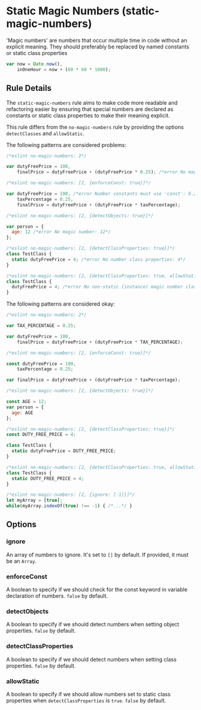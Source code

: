 # Static Magic Numbers (static-magic-numbers)

'Magic numbers' are numbers that occur multiple time in code without an explicit meaning.
They should preferably be replaced by named constants or static class properties

```js
var now = Date.now(),
    inOneHour = now + (60 * 60 * 1000);
```

## Rule Details

The `static-magic-numbers` rule aims to make code more readable and refactoring easier by ensuring that special numbers
are declared as constants or static class properties to make their meaning explicit.

This rule differs from the `no-magic-numbers` rule by providing the options `detectClasses` and `allowStatic`.

The following patterns are considered problems:

```js
/*eslint no-magic-numbers: 2*/

var dutyFreePrice = 100,
    finalPrice = dutyFreePrice + (dutyFreePrice * 0.25); /*error No magic number: 0.25*/
```

```js
/*eslint no-magic-numbers: [2, {enforceConst: true}]*/

var dutyFreePrice = 100, /*error Number constants must use 'const': 0.25*/
    taxPercentage = 0.25,
    finalPrice = dutyFreePrice + (dutyFreePrice * taxPercentage);
```

```js
/*eslint no-magic-numbers: [2, {detectObjects: true}]*/

var person = {
  age: 12 /*error No magic number: 12*/
};
```

```js
/*eslint no-magic-numbers: [2, {detectClassProperties: true}]*/
class TestClass {
  static dutyFreePrice = 4; /*error No number class properties: 4*/
}
```

```js
/*eslint no-magic-numbers: [2, {detectClassProperties: true, allowStatic: true}]*/
class TestClass {
  dutyFreePrice = 4; /*error No non-static (instance) magic number class properties:  4*/
}
```

The following patterns are considered okay:

```js
/*eslint no-magic-numbers: 2*/

var TAX_PERCENTAGE = 0.25;

var dutyFreePrice = 100,
    finalPrice = dutyFreePrice + (dutyFreePrice * TAX_PERCENTAGE);
```

```js
/*eslint no-magic-numbers: [2, {enforceConst: true}]*/

const dutyFreePrice = 100,
    taxPercentage = 0.25;

var finalPrice = dutyFreePrice + (dutyFreePrice * taxPercentage);
```

```js
/*eslint no-magic-numbers: [2, {detectObjects: true}]*/

const AGE = 12;
var person = {
  age: AGE
};
```

```js
/*eslint no-magic-numbers: [2, {detectClassProperties: true}]*/
const DUTY_FREE_PRICE = 4;

class TestClass {
  static dutyFreePrice = DUTY_FREE_PRICE;
}
```

```js
/*eslint no-magic-numbers: [2, {detectClassProperties: true, allowStatic: true}]*/
class TestClass {
  static DUTY_FREE_PRICE = 4;
}
```

```js
/*eslint no-magic-numbers: [2, {ignore: [-1]}]*/
let myArray = [true];
while(myArray.indexOf(true) !== -1) { /*...*/ }
```

## Options

### ignore

An array of numbers to ignore. It's set to `[]` by default.
If provided, it must be an `Array`.

### enforceConst

A boolean to specify if we should check for the const keyword in variable declaration of numbers. `false` by default.

### detectObjects

A boolean to specify if we should detect numbers when setting object properties. `false` by default.

### detectClassProperties

A boolean to specify if we should detect numbers when setting class properties. `false` by default.

### allowStatic

A boolean to specify if we should allow numbers set to static class properties when `detectClassProperties` is `true`. `false` by default.
